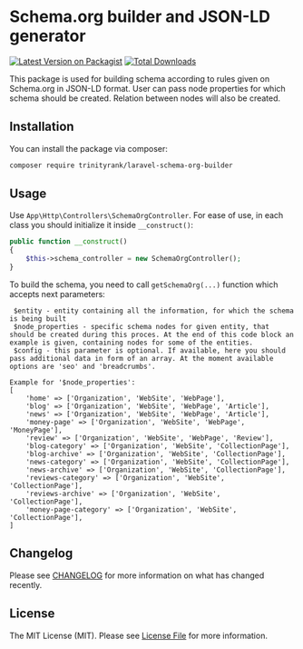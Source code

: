 # Schema.org builder and JSON-LD generator

[![Latest Version on Packagist](https://img.shields.io/packagist/v/:vendor_slug/:package_slug.svg?style=flat-square)](https://packagist.org/packages/:vendor_slug/:package_slug)
[![Total Downloads](https://img.shields.io/packagist/dt/:vendor_slug/:package_slug.svg?style=flat-square)](https://packagist.org/packages/:vendor_slug/:package_slug)

This package is used for building schema according to rules given on Schema.org  in JSON-LD format. User can pass node properties for which schema should be created. Relation between nodes will also be created.

## Installation

You can install the package via composer:

```bash
composer require trinityrank/laravel-schema-org-builder
```

## Usage

Use `App\Http\Controllers\SchemaOrgController`. For ease of use, in each class you should initialize it inside `__construct()`:

```php
public function __construct() 
{
    $this->schema_controller = new SchemaOrgController();
}
```

To build the schema, you need to call `getSchemaOrg(...)` function which accepts next parameters:

```
 $entity - entity containing all the information, for which the schema is being built
 $node_properties - specific schema nodes for given entity, that should be created during this proces. At the end of this code block an example is given, containing nodes for some of the entities.
 $config - this parameter is optional. If available, here you should pass additional data in form of an array. At the moment available options are 'seo' and 'breadcrumbs'.

Example for '$node_properties':
[
    'home' => ['Organization', 'WebSite', 'WebPage'],
    'blog' => ['Organization', 'WebSite', 'WebPage', 'Article'],
    'news' => ['Organization', 'WebSite', 'WebPage', 'Article'],
    'money-page' => ['Organization', 'WebSite', 'WebPage', 'MoneyPage'],
    'review' => ['Organization', 'WebSite', 'WebPage', 'Review'],
    'blog-category' => ['Organization', 'WebSite', 'CollectionPage'],
    'blog-archive' => ['Organization', 'WebSite', 'CollectionPage'],
    'news-category' => ['Organization', 'WebSite', 'CollectionPage'],
    'news-archive' => ['Organization', 'WebSite', 'CollectionPage'],
    'reviews-category' => ['Organization', 'WebSite', 'CollectionPage'],
    'reviews-archive' => ['Organization', 'WebSite', 'CollectionPage'],
    'money-page-category' => ['Organization', 'WebSite', 'CollectionPage'],
]
```
## Changelog

Please see [CHANGELOG](CHANGELOG.md) for more information on what has changed recently.
## License

The MIT License (MIT). Please see [License File](LICENSE.md) for more information.
